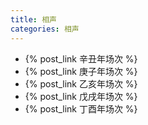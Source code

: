```yaml
---
title: 相声
categories: 相声
---
```


+ {% post_link 辛丑年场次 %}
+ {% post_link 庚子年场次 %}
+ {% post_link 乙亥年场次 %}
+ {% post_link 戊戌年场次 %}
+ {% post_link 丁酉年场次 %}